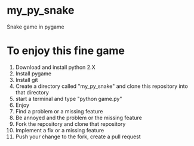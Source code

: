 # my_py_snake
Snake game in pygame

# To enjoy this fine game
1. Download and install python 2.X
2. Install pygame
3. Install git
4. Create a directory called "my_py_snake" and clone this repository into that directory
5. start a terminal and type "python game.py"
6. Enjoy
7. Find a problem or a missing feature
8. Be annoyed and the problem or the missing feature
9. Fork the repository and clone that repository
10. Implement a fix or a missing feature
11. Push your change to the fork, create a pull request
